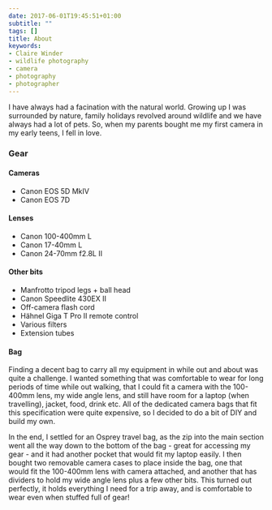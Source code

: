 ```yaml
---
date: 2017-06-01T19:45:51+01:00
subtitle: ""
tags: []
title: About
keywords:
- Claire Winder
- wildlife photography
- camera
- photography
- photographer
---
```


I have always had a facination with the natural world. Growing up I was surrounded by nature, family holidays revolved around wildlife and we have always had a lot of pets. So, when my parents bought me my first camera in my early teens, I fell in love. 

### Gear


#### Cameras

* Canon EOS 5D MkIV
* Canon EOS 7D

#### Lenses

* Canon 100-400mm L
* Canon 17-40mm L
* Canon 24-70mm f2.8L II

#### Other bits

* Manfrotto tripod legs + ball head
* Canon Speedlite 430EX II
* Off-camera flash cord
* Hähnel Giga T Pro II remote control
* Various filters
* Extension tubes

#### Bag
Finding a decent bag to carry all my equipment in while out and about was quite a challenge. I wanted something that was comfortable to wear for long periods of time while out walking, that I could fit a camera with the 100-400mm lens, my wide angle lens, and still have room for a laptop (when travelling), jacket, food, drink etc. All of the dedicated camera bags that fit this specification were quite expensive, so I decided to do a bit of DIY and build my own. 

In the end, I settled for an Osprey travel bag, as the zip into the main section went all the way down to the bottom of the bag - great for accessing my gear - and it had another pocket that would fit my laptop easily. I then bought two removable camera cases to place inside the bag, one that would fit the 100-400mm lens with camera attached, and another that has dividers to hold my wide angle lens plus a few other bits. This turned out perfectly, it holds everything I need for a trip away, and is comfortable to wear even when stuffed full of gear!

